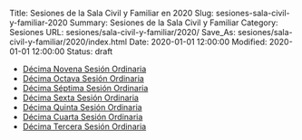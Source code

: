 Title: Sesiones de la Sala Civil y Familiar en 2020
Slug: sesiones-sala-civil-y-familiar-2020
Summary: Sesiones de la Sala Civil y Familiar
Category: Sesiones
URL: sesiones/sala-civil-y-familiar/2020/
Save_As: sesiones/sala-civil-y-familiar/2020/index.html
Date: 2020-01-01 12:00:00
Modified: 2020-01-01 12:00:00
Status: draft

- [Décima Novena Sesión Ordinaria](decima-novena-sesion-ordinaria/)
- [Décima Octava Sesión Ordinaria](decima-octava-sesion-ordinaria/)
- [Décima Séptima Sesión Ordinaria](decima-septima-sesion-ordinaria/)
- [Décima Sexta Sesión Ordinaria](decima-sexta-sesion-ordinaria/)
- [Décima Quinta Sesión Ordinaria](decima-quinta-sesion-ordinaria/)
- [Décima Cuarta Sesión Ordinaria](decima-cuarta-sesion-ordinaria/)
- [Décima Tercera Sesión Ordinaria](decimo-tercera-sesion-ordinaria/)


